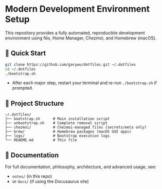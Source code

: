 # Modern Development Environment Setup

This repository provides a fully automated, reproducible development environment using Nix, Home Manager, Chezmoi, and Homebrew (macOS).

## 🚀 Quick Start

```bash
git clone https://github.com/garywu/dotfiles.git ~/.dotfiles
cd ~/.dotfiles
./bootstrap.sh
```

- After each major step, restart your terminal and re-run `./bootstrap.sh` if prompted.

## 📁 Project Structure

```
~/.dotfiles/
├── bootstrap.sh      # Main installation script
├── unbootstrap.sh    # Complete removal script
├── chezmoi/          # Chezmoi-managed files (secrets/meta only)
├── brew/             # Homebrew packages (macOS GUI apps)
├── logs/             # Bootstrap execution logs
└── README.md         # This file
```

## 📝 Documentation

For full documentation, philosophy, architecture, and advanced usage, see:
- `notes/` (in this repo)
- or `docs/` (if using the Docusaurus site)
